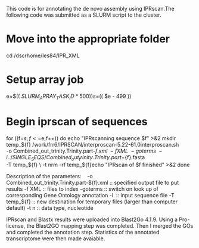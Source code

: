 This code is for annotating the de novo assembly using IPRscan.The following code was submitted as a SLURM script to the cluster.

# Move into the appropriate folder
cd /dscrhome/les84/IPR_XML

# Setup array job
e=$(( $SLURM_ARRAY_TASK_ID * 500 ))
s=$(( $e - 499 ))

# Begin iprscan of sequences
for ((f=$s;f<=$e;f++))
do
echo "IPRscanning sequence $f" >&2
mkdir temp_${f}
   /work/frr6/IPRSCAN/interproscan-5.22-61.0interproscan.sh \
   -o Combined_out_trinity.Trinity.part-${f}.xml \
   -f XML \
   -goterms \
   -i ../SINGLE_SEQS/Combined_out_trinity.Trinity.part-${f}.fasta \
   -T temp_${f} \
   -t nrm -rf temp_${f}echo "IPRscan of $f finished" >&2
done

Description of the parameters:
   -o Combined_out_trinity.Trinity.part-${f}.xml :: specified output file to put results
   -f XML :: files to index
   -goterms :: switch on look up of corresponding Gene Ontology annotation
   -i  :: input sequence file
   -T temp_${f} :: new destination for temporary files (larger than computer default)
   -t n :: data type, nucleotide
   
IPRscan and Blastx results were uploaded into Blast2Go 4.1.9. Using a Pro-license, the Blast2GO mapping step was completed. Then I merged the GOs and completed the annotation step. Statistics of the annotated transcriptome were then made avaiable.
